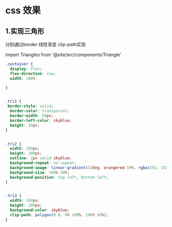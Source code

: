 # css 效果

## 1.实现三角形

分别通过border 线性渐变 clip-path实现

import Triangles from '@site/src/components/Triangle'

<Triangles/>

```css
.container {
  display: flex;
  flex-direction: row;
  width: 100%

}


.tri1 {
 border-style: solid;
  border-color: transparent;
  border-width: 50px;
  border-left-color: skyblue;
  height: 50px;
}


.tri2 {
  width: 160px;
  height: 200px;
  outline: 2px solid skyblue;
  background-repeat: no-repeat;
  background-image: linear-gradient(32deg, orangered 50%, rgba(255, 255, 255, 0) 50%), linear-gradient(148deg, orangered 50%, rgba(255, 255, 255, 0) 50%);
  background-size: 100% 50%;
  background-position: top left, bottom left;
}


.tri3 {
  width: 160px;
  height: 200px;
  background-color: skyblue;
  clip-path: polygon(0 0, 0% 100%, 100% 50%);
}

```
